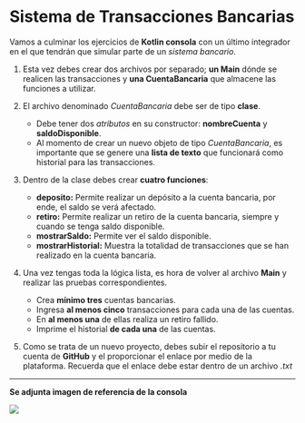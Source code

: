 # Sistema de Transacciones Bancarias

Vamos a culminar los ejercicios de __Kotlin consola__ con un último integrador en el que tendrán que simular parte de un _sistema bancario_.

1. Esta vez debes crear dos archivos por separado; __un Main__ dónde se realicen las transacciones y __una CuentaBancaria__ que almacene las funciones a utilizar.

2. El archivo denominado _CuentaBancaria_ debe ser de tipo __clase__.
    - Debe tener dos _atributos_ en su constructor: __nombreCuenta__ y __saldoDisponible__.
    - Al momento de crear un nuevo objeto de tipo _CuentaBancaria_, es importante que se genere una __lista de texto__ que funcionará como historial para las transacciones.

3. Dentro de la clase debes crear __cuatro funciones__:
    - __deposito:__ Permite realizar un depósito a la cuenta bancaria, por ende, el saldo se verá afectado.
    - __retiro:__ Permite realizar un retiro de la cuenta bancaria, siempre y cuando se tenga saldo disponible.
    - __mostrarSaldo:__ Permite ver el saldo disponible.
    - __mostrarHistorial:__ Muestra la totalidad de transacciones que se han realizado en la cuenta bancaria.

4. Una vez tengas toda la lógica lista, es hora de volver al archivo __Main__ y realizar las pruebas correspondientes.
    - Crea __mínimo tres__ cuentas bancarias.
    - Ingresa __al menos cinco__ transacciones para cada una de las cuentas.
    - En __al menos una__ de ellas realiza un retiro fallido.
    - Imprime el historial __de cada una__ de las cuentas.

5. Como se trata de un nuevo proyecto, debes subir el repositorio a tu cuenta de __GitHub__ y el proporcionar el enlace por medio de la plataforma. Recuerda que el enlace debe estar dentro de un archivo _.txt_

----------
__Se adjunta imagen de referencia de la consola__

![](https://i.imgur.com/Zc7YD9o.png)